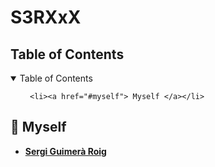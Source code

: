 # S3RXxX

<!-- TABLE OF CONTENTS -->
<h2 id="table-of-contents"> Table of Contents </h2>

<details open="open">
  <summary> Table of Contents </summary>
  <ol>

     <li><a href="#myself"> Myself </a></li>
  </ol>
</details>


<!-- Myself -->
<h2 id="myself"> 👥 Myself</h2>

* [**Sergi Guimerà Roig**](https://github.com/S3RXxX)

